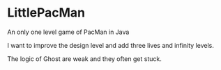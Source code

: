 LittlePacMan
============

An only one level game of PacMan in Java

I want to improve the design level and add three lives and infinity levels. 

The logic of Ghost are weak and they often get stuck.
